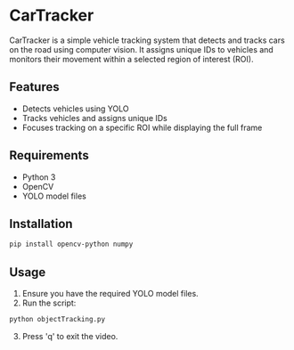 # CarTracker

CarTracker is a simple vehicle tracking system that detects and tracks cars on the road using computer vision. It assigns unique IDs to vehicles and monitors their movement within a selected region of interest (ROI).

## Features
- Detects vehicles using YOLO
- Tracks vehicles and assigns unique IDs
- Focuses tracking on a specific ROI while displaying the full frame

## Requirements
- Python 3
- OpenCV
- YOLO model files

## Installation
```bash
pip install opencv-python numpy
```

## Usage
1. Ensure you have the required YOLO model files.
2. Run the script:
```bash
python objectTracking.py
```
3. Press 'q' to exit the video.



